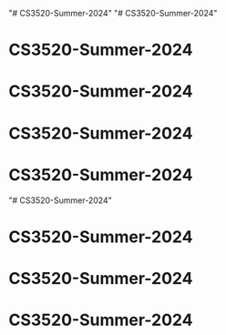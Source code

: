 "# CS3520-Summer-2024" 
"# CS3520-Summer-2024" 
# CS3520-Summer-2024
# CS3520-Summer-2024
# CS3520-Summer-2024
# CS3520-Summer-2024
"# CS3520-Summer-2024" 
# CS3520-Summer-2024
# CS3520-Summer-2024
# CS3520-Summer-2024
